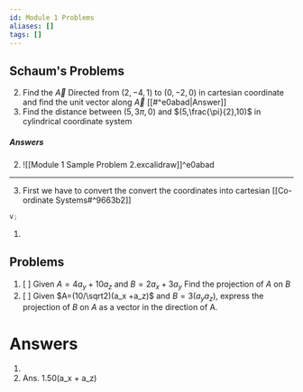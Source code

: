 ```yaml
---
id: Module 1 Problems
aliases: []
tags: []
---
```


## Schaum's Problems

2. Find the $\overrightarrow A$ Directed from $(2,-4,1)$ to $(0,-2,0)$ in cartesian coordinate and find the unit vector along $\overrightarrow A$ [[#^e0abad|Answer]]
3. Find the distance between $(5,3\pi,0)$ and $(5,\frac{\pi}{2},10)$ in cylindrical coordinate system

##### Answers

2.  ![[Module 1 Sample Problem 2.excalidraw]]^e0abad

---

3. First we have to convert the convert the coordinates into cartesian
   [[Co-ordinate Systems#^9663b2]]

```js
v;
```

1.

## Problems

1. [ ] Given $A = 4a_{y}+ 10a_z$ and $B=2a_{x} + 3a_{y}$ Find the projection of $A$ on $B$
2. [ ] Given $A=(10/\sqrt2)(a_x +a_z)$ and $B=3(a_y a_z)$, express the projection of $B$ on $A$ as a vector in the direction of A.

# Answers

1.
2. Ans. 1.50(a_x + a_z)
